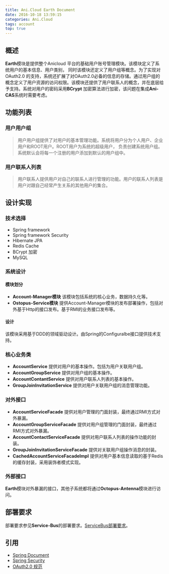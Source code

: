 ```yaml
---
title: Ani.Cloud Earth Document
date: 2016-10-18 13:59:15
categories: Ani.Cloud
tags: account
top: true
---
```


## 概述
**Earth**模块是提供整个Anicloud 平台的基础用户账号管理模块。该模块定义了系统用户的基本信息、用户类别，
同时该模块还定义了用户组等概念。为了实现对OAuth2.0 的支持，系统还扩展了对OAuth2.0必备的信息的存储。通过用户组的
概念定义了用户资源的访问权限。该模块还提供了用户联系人的概念，并在底层给予支持。系统对用户的密码采用**BCrypt**
加密算法进行加密，该问题在集成**Ani-CAS**系统时需要考虑。
<!--more -->
## 功能列表
### 用户用户组
> 用户用户组提供了对用户的基本管理功能。系统将用户分为个人用户、企业用户和ROOT用户。ROOT用户为系统的超级用户，
负责创建系统用户组。系统默认会将每一个注册的用户添加到默认的用户组中。

### 用户联系人列表
> 用户联系人提供用户对自己的联系人进行管理的功能。用户的联系人列表是用户对跟自己经常产生关系的其他用户的集合。

## 设计实现
### 技术选择
* Spring framework
* Spring framework Security
* Hibernate JPA
* Redis Cache
* BCrypt 加密
* MySQL

### 系统设计
#### 模块划分
* __Account-Manager模块__ 该模块包括系统的核心业务，数据持久化等。
* __Ostopus-Service模块__ 提供Account-Manager模块的发布部署操作，包括对外基于Http的接口发布。基于RMI的业务接口发布等。

#### 设计
该模块采用基于DDD的领域驱动设计。由Spring的Configuralbe接口提供技术支持。

### 核心业务类
* __AccountService__ 提供对用户的基本操作。包括为用户关联用户组。
* __AccountGroupService__ 提供对用户组的基本操作。
* __AccountContantService__ 提供对用户联系人列表的基本操作。
* __GroupJoinInvitationService__ 提供对用户关联用户组的消息管理功能。

### 对外接口
* __AccountServiceFacade__ 提供对用户管理的门面封装，最终通过RMI方式对外暴漏。
* __AccountGroupServiceFacade__ 提供对用户组管理的门面封装，最终通过RMI方式对外暴漏。
* __AccountContactServiceFacade__ 提供对用户联系人列表的操作功能的封装。
* __GroupJoinInvitationServiceFacade__ 提供对关联用户组操作消息的封装。    
* __CachedAccountServiceFacadeImpl__ 提供对用户基本信息读取的基于Redis的缓存封装，采用装饰者模式实现。

### 外部接口
**Earth**模块对外暴漏的接口，其他子系统都将通过**Octopus-Antenna**模块进行访问。

## 部署要求
部署要求参见**Service-Bus**的部署要求。[ServiceBus部署要求](https://github.com/anicloud/anibus/blob/master/service-bus-master/doc/Service%20Bus%20Document.md#部署要求)。

## 引用
* [Spring Document](http://docs.spring.io/spring/docs/current/spring-framework-reference/htmlsingle/)
* [Spring Security](http://projects.spring.io/spring-security/)
* [OAuth2.0 规范](https://github.com/jeansfish/RFC6749.zh-cn/blob/master/TableofContents.md)
